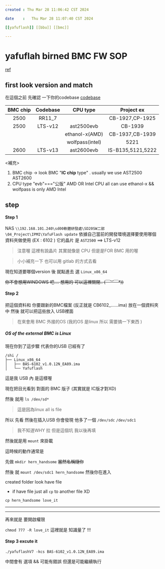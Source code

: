 ```yaml
---
created	: Thu Mar 28 11:06:42 CST 2024

date	:	Thu Mar 28 11:07:40 CST 2024

[[yafuflash]] [[bbu]] [[bmc]]

---
```

# yafuflah birned BMC FW SOP

[ref](https://hackmd.io/@Malo850423/BJJ6HtAGh)

##  first look version and match
在這個之前 先確認 一下你的codebase
[codebase](https://hackmd.io/@Malo850423/ryswMUmT2?fbclid=IwAR2WuL4Ok3NhaLGBqsc8urfDPcod8r46a9rhWOxTwOgkDi1lovUJJCvcRwY_aem_AVfvCan778pw4fy5mjUnzqzO-c8LUOXFKJOmr-8CyrdEW1n83_cyzkF3n6qnVz5yDdGWNyGTfbj-GrmzwpHXQHou)

| BMC chip | Codebase | CPU type        | Project ex        |
|:--------:|:--------:|:---------------:|:-----------------:|
| 2500     | RR11_7   |                 | CB-1927,CP-1925   |
| 2500     | LTS-v12  | ast2500evb      | CB-1939           |
|          |          | ethanol-x(AMD)  | CB-1937,CB-1939   |
|          |          | wolfpass(intel) | 5221              |
| 2600     | LTS-v13  | ast2600evb      | IS-B135,5121,5222 |

<補充>
1. BMC chip -> look BMC "**IC chip** type" . usually we use AST2500 AST2600
2. CPU type "evb"==="公版"  AMD OR Intel CPU all can use
ethanol-x && wolfpass is only AMD Intel

## step
#### Step 1
NAS `\\192.168.101.240\sd00軟體研發處\SD20SW二部\04_Project\IPMI\YafuFlash update`
依據自己當前的開發環境選擇要使用哪個資料夾做使用
(EX : 6102 ) 它的晶片 是  `AST2500`  ==> LTS-v12

> 注意喔 這裡有說晶片 其實就像是 CPU 但是是FOR BMC 用的喔

> 小小補充一下 也可以用 gitlab 的方式去看

現在知道要哪個version 後 就點進去 選 `Linux_x86_64`

~~你不會想用WINDOWS 吧.... 想用的 可以這裡關閉.. \(￣︶￣*\))~~

#### Step 2
把這個資料和 你要跟新的BMC檔案 (反正就是 CB6102_......ima)
放在一個資料夾中 然後 就可以把這些放入 USB裡面
> 在來會用 BMC 外接的OS (我的OS 是linux 所以 需要搞一下東西 )

#####  OS of the external BMC is Linux
現在你到了這步驟 代表你的USB  已經有了

```
/shi /
├── Linux_x86_64
│   ├── BAS-6102_v1.0.12N_EA89.ima
│   └── Yafuflash
```

這是我 USB 內 是這樣喔

現在把目光看到 對面的 BMC 版子 (其實就是 IC版才對XD)

然後 就用 `ls /dev/sd*`

> 這是因為linux all is file

所以 先看 然後在插入USB 你會發現
他多了一個 `/dev/sdc` `/dev/sdc1`
> 我不知道WHY 拉 但是這個坑 我以後再填

然後就是用 `mount` 來掛載

這時候的動作通常是

先做 `mkdir hern_handsome` ~~當然名稱隨你~~

然後 就 `mount /dev/sdc1 hern_handsome` 然後你在進入

created folder look have file
+ if have file just all `cp` to another file XD

`cp hern_handsome love_it`

---
---

再來就是 要開啟權限

`chmod 777 -R love_it`
這裡就是 知識量了 !!!

#### Step 3 excute it
`./yafuflashV7 -kcs BAS-6102_v1.0.12N_EA89.ima`

中間會有 選項 && 可能有錯誤 但還是可能繼續執行



